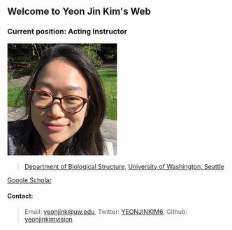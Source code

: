 ## Welcome to Yeon Jin Kim's Web

### Current position: Acting Instructor
![Yeon Jin Kim, Ph.D.](https://github.com/yeonjinkimvision/yeonjinkim.github.io/raw/master/yjk.jpg)

>[Department of Biological Structure](https://depts.washington.edu/biostr/home),
>[University of Washington, Seattle](https://www.washington.edu/)

[Google Scholar](https://scholar.google.ca/citations?user=D4w2Jbec7IMC&hl=en)

#### Contact:
>Email: [yeonjink@uw.edu](yeonjink@uw.edu),
>Twitter: [YEONJINKIM6](https://twitter.com/YEONJINKIM6),
>Github: [yeonjinkimvision](https://github.com/yeonjinkimvision)
